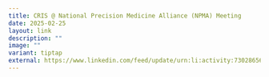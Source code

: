 ```yaml
---
title: CRIS @ National Precision Medicine Alliance (NPMA) Meeting
date: 2025-02-25
layout: link
description: ""
image: ""
variant: tiptap
external: https://www.linkedin.com/feed/update/urn:li:activity:7302865632587362304/
---
```

